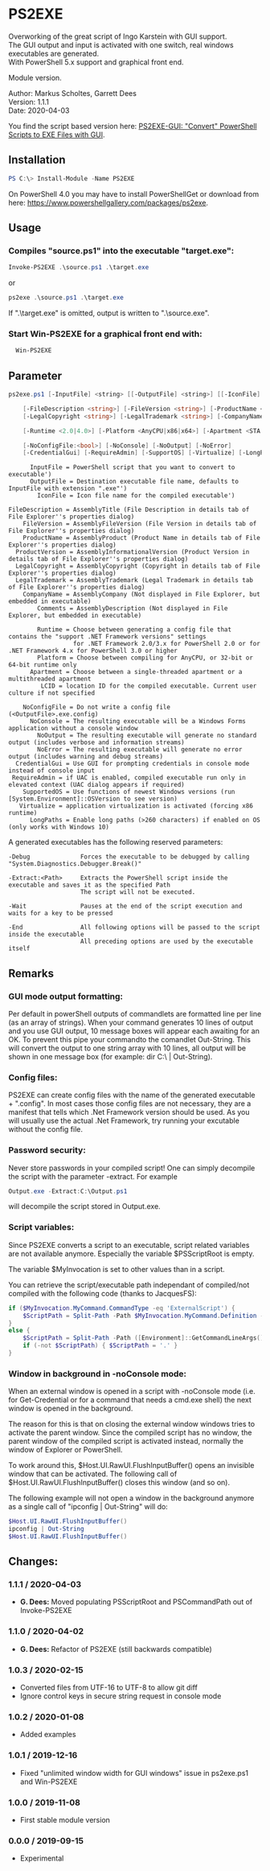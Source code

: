 # PS2EXE

Overworking of the great script of Ingo Karstein with GUI support.  
The GUI output and input is activated with one switch, real windows executables are generated.  
With PowerShell 5.x support and graphical front end.  

Module version.

Author: Markus Scholtes, Garrett Dees  
Version: 1.1.1  
Date: 2020-04-03  

You find the script based version here: [PS2EXE-GUI: "Convert" PowerShell Scripts to EXE Files with GUI](https://gallery.technet.microsoft.com/PS2EXE-GUI-Convert-e7cb69d5).


## Installation

``` PowerShell
PS C:\> Install-Module -Name PS2EXE
```
On PowerShell 4.0 you may have to install PowerShellGet or download from here: https://www.powershellgallery.com/packages/ps2exe.


## Usage

### Compiles "source.ps1" into the executable "target.exe":

``` PowerShell
Invoke-PS2EXE .\source.ps1 .\target.exe
```

or

``` PowerShell
ps2exe .\source.ps1 .\target.exe
```

If ".\target.exe" is omitted, output is written to ".\source.exe".

### Start Win-PS2EXE for a graphical front end with:

``` PowerShell
  Win-PS2EXE
```


## Parameter

``` PowerShell
ps2exe.ps1 [-InputFile] <string> [[-OutputFile] <string>] [[-IconFile] <string>]

    [-FileDescription <string>] [-FileVersion <string>] [-ProductName <string>] [-ProductVersion <string>]
    [-LegalCopyright <string>] [-LegalTrademark <string>] [-CompanyName <string>] [-Comments <string>]

    [-Runtime <2.0|4.0>] [-Platform <AnyCPU|x86|x64>] [-Apartment <STA|MTA>] [-LCID <ID>]

    [-NoConfigFile:<bool>] [-NoConsole] [-NoOutput] [-NoError]
    [-CredentialGui] [-RequireAdmin] [-SupportOS] [-Virtualize] [-LongPaths]
```

```
      InputFile = PowerShell script that you want to convert to executable')
      OutputFile = Destination executable file name, defaults to InputFile with extension ".exe"')
        IconFile = Icon file name for the compiled executable')

FileDescription = AssemblyTitle (File Description in details tab of File Explorer''s properties dialog)
    FileVersion = AssemblyFileVersion (File Version in details tab of File Explorer''s properties dialog)
    ProductName = AssemblyProduct (Product Name in details tab of File Explorer''s properties dialog)
  ProductVersion = AssemblyInformationalVersion (Product Version in details tab of File Explorer''s properties dialog)
  LegalCopyright = AssemblyCopyright (Copyright in details tab of File Explorer''s properties dialog)
  LegalTrademark = AssemblyTrademark (Legal Trademark in details tab of File Explorer''s properties dialog)
    CompanyName = AssemblyCompany (Not displayed in File Explorer, but embedded in executable)
        Comments = AssemblyDescription (Not displayed in File Explorer, but embedded in executable)

        Runtime = Choose between generating a config file that contains the "support .NET Framework versions" settings
                  for .NET Framework 2.0/3.x for PowerShell 2.0 or for .NET Framework 4.x for PowerShell 3.0 or higher
        Platform = Choose between compiling for AnyCPU, or 32-bit or 64-bit runtime only
      Apartment = Choose between a single-threaded apartment or a multithreaded apartment
         LCID = location ID for the compiled executable. Current user culture if not specified

    NoConfigFile = Do not write a config file (<OutputFile>.exe.config)
      NoConsole = The resulting executable will be a Windows Forms application without a console window
        NoOutput = The resulting executable will generate no standard output (includes verbose and information streams)
        NoError = The resulting executable will generate no error output (includes warning and debug streams)
  CredentialGui = Use GUI for prompting credentials in console mode instead of console input
 RequireAdmin = if UAC is enabled, compiled executable run only in elevated context (UAC dialog appears if required)
    SupportedOS = Use functions of newest Windows versions (run [System.Environment]::OSVersion to see version)
   Virtualize = application virtualization is activated (forcing x86 runtime)
      LongPaths = Enable long paths (>260 characters) if enabled on OS (only works with Windows 10)
```

A generated executables has the following reserved parameters:

```
-Debug              Forces the executable to be debugged by calling "System.Diagnostics.Debugger.Break()"

-Extract:<Path>     Extracts the PowerShell script inside the executable and saves it as the specified Path
                    The script will not be executed.

-Wait               Pauses at the end of the script execution and waits for a key to be pressed

-End                All following options will be passed to the script inside the executable
                    All preceding options are used by the executable itself
```


## Remarks

### GUI mode output formatting:

Per default in powerShell outputs of commandlets are formatted line per line (as an array of strings). When your command generates 10 lines of output and you use GUI output, 10 message boxes will appear each awaiting for an OK. To prevent this pipe your commandto the comandlet Out-String. This will convert the output to one string array with 10 lines, all output will be shown in one message box (for example: dir C:\ | Out-String).

### Config files:

PS2EXE can create config files with the name of the generated executable + ".config". In most cases those config files are not necessary, they are a manifest that tells which .Net Framework version should be used. As you will usually use the actual .Net Framework, try running your excutable without the config file.

### Password security:

Never store passwords in your compiled script! One can simply decompile the script with the parameter -extract. For example

``` PowerShell
Output.exe -Extract:C:\Output.ps1
```
will decompile the script stored in Output.exe.

### Script variables:

Since PS2EXE converts a script to an executable, script related variables are not available anymore. Especially the variable $PSScriptRoot is empty.

The variable $MyInvocation is set to other values than in a script.

You can retrieve the script/executable path independant of compiled/not compiled with the following code (thanks to JacquesFS):

``` PowerShell
if ($MyInvocation.MyCommand.CommandType -eq 'ExternalScript') {
    $ScriptPath = Split-Path -Path $MyInvocation.MyCommand.Definition -Parent
}
else {
    $ScriptPath = Split-Path -Path ([Environment]::GetCommandLineArgs()[0]) -Parent
    if (-not $ScriptPath) { $ScriptPath = '.' }
}
```

### Window in background in -noConsole mode:

When an external window is opened in a script with -noConsole mode (i.e. for Get-Credential or for a command that needs a cmd.exe shell) the next window is opened in the background.

The reason for this is that on closing the external window windows tries to activate the parent window. Since the compiled script has no window, the parent window of the compiled script is activated instead, normally the window of Explorer or PowerShell.

To work around this, $Host.UI.RawUI.FlushInputBuffer() opens an invisible window that can be activated. The following call of $Host.UI.RawUI.FlushInputBuffer() closes this window (and so on).

The following example will not open a window in the background anymore as a single call of "ipconfig | Out-String" will do:

``` PowerShell
$Host.UI.RawUI.FlushInputBuffer()
ipconfig | Out-String
$Host.UI.RawUI.FlushInputBuffer()
```


## Changes:
### 1.1.1 / 2020-04-03
- **G. Dees:** Moved populating PSScriptRoot and PSCommandPath out of Invoke-PS2EXE

### 1.1.0 / 2020-04-02
- **G. Dees:** Refactor of PS2EXE (still backwards compatible)

### 1.0.3 / 2020-02-15
- Converted files from UTF-16 to UTF-8 to allow git diff
- Ignore control keys in secure string request in console mode

### 1.0.2 / 2020-01-08
- Added examples

### 1.0.1 / 2019-12-16
- Fixed "unlimited window width for GUI windows" issue in ps2exe.ps1 and Win-PS2EXE

### 1.0.0 / 2019-11-08
- First stable module version

### 0.0.0 / 2019-09-15
- Experimental
